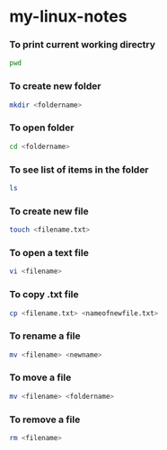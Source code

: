 # my-linux-notes

### To print current working directry

```bash
pwd
```

### To create new folder

```bash
mkdir <foldername>
```
### To open folder

```bash
cd <foldername>
```
### To see list of items in the folder

```bash
ls
```

### To create new file

```bash
touch <filename.txt>
```

### To open a text file

```bash
vi <filename>
```

### To copy  .txt file

```bash
cp <filename.txt> <nameofnewfile.txt>
```

### To rename a file

```bash
mv <filename> <newname>
```

### To move a file

```bash
mv <filename> <foldername>
```





### To remove a file

```bash
rm <filename>
